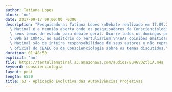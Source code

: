 ```yaml
---
author: Tatiana Lopes
block: 'no'
date: 2017-09-17 09:00:00 -0306
description: "Pesquisadora: Tatiana Lopes \nDebate realizado em 17.09.2017\n\nTertúlia\
  \ Matinal é a reunião aberta onde os pesquisadores da Conscienciologia apresentam\
  \ seus temas de estudo para debate geral. Ocorre todos os domingos pela manhã, das\
  \ 09h às 10h45, no auditório do Tertuliarium.\n\nAs opiniões emitidas na Tertúlia\
  \ Matinal são de inteira responsabilidade de seus autores e não representam a posição\
  \ oficial do CEAEC ou da Conscienciologia sobre os temas discutidos."
duration: 01:48:50
explicit: 'no'
file: https://tertuliamatinal.s3.amazonaws.com/audios/Eu4GvOZtlCA.m4a
keyword: conscienciologia
layout: post
length: 6530
title: 63 - Aplicação Evolutiva das Autovivências Projetivas
---
```

